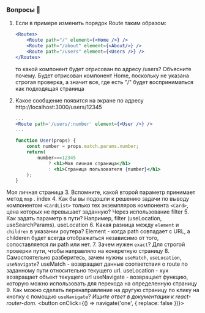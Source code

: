 ### Вопросы 💎

1. Если в примере изменить порядок Route таким образом:
    
    ```jsx
    <Routes>
    	<Route path="/" element={<Home />} />
    	<Route path="/about" element={<About/>} />
    	<Route path="/users" element={<Users />} />
    </Routes>
    ```
    
    то какой компонент будет отрисован по адресу /users? Объясните почему.
Будет отрисован компонент Home, поскольку не указана строгая проверка, а значит все, где есть "/" будет восприниматься как подходящая страница
    
2. Какое сообщение появится на экране по адресу http://localhost:3000/users/12345
    
    ```jsx
    ...
    <Route path='/users/:number' element={<User />} />
    ...
    
    function User(props) {
        const number = props.match.params.number;
        return(
            number===12345
                ? <h1>Моя личная страница</h1>
                : <h1>Страница пользователя {number}</h1>
        );
    }
    ```
Моя личная страница
3. Вспомните, какой второй параметр принимает метод `map` .
index
4. Как бы вы подошли к решению задачи по выводу компонентом `<CardList>` только тех экземпляров компонента `<Card>`, цена которых не превышает заданную?
Через использование filter
5. Как задать параметр в пути? Например, filter (useLocation, useSearchParams).
useLocation
6. Какая разница между `element` и `children` в указании роутера?
Element - когда path совпадает с URL, а childeren будет всегда отображаться независимо от того, сопоставляется ли path или нет.
7. Зачем нужен `exact`?
Для строгой проверки пути, чтобы направляло на конкретную страницу
8. Самостоятельно разберитесь, зачем нужны `useMatch`, `useLocation`, `useNavigate`? 
useMatch - возвращает данные соответствия о route по заданному пути относительно текущего url.
useLocation - хук возвращает объект текущего url
useNavigate - возвращает функцию, которую можно использовать для перехода на определенную страницу
9. Как можно сделать перенаправление на другую страницу по клику на кнопку с помощью `useNavigate`? *Ищите ответ в документации к react-router-dom.*
<button onClick={() => navigate('one', { replace: false })}>